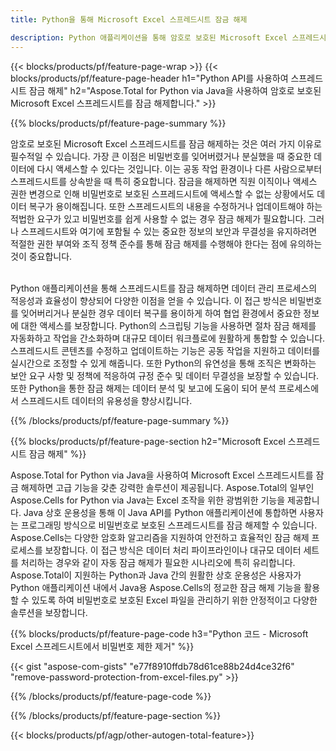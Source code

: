 ```yaml
---
title: Python을 통해 Microsoft Excel 스프레드시트 잠금 해제 

description: Python 애플리케이션을 통해 암호로 보호된 Microsoft Excel 스프레드시트를 잠금 해제하세요.
---
```


{{< blocks/products/pf/feature-page-wrap >}}
{{< blocks/products/pf/feature-page-header h1="Python API를 사용하여 스프레드시트 잠금 해제" h2="Aspose.Total for Python via Java을 사용하여 암호로 보호된 Microsoft Excel 스프레드시트를 잠금 해제합니다." >}}

{{% blocks/products/pf/feature-page-summary %}}

암호로 보호된 Microsoft Excel 스프레드시트를 잠금 해제하는 것은 여러 가지 이유로 필수적일 수 있습니다. 가장 큰 이점은 비밀번호를 잊어버렸거나 분실했을 때 중요한 데이터에 다시 액세스할 수 있다는 것입니다. 이는 공동 작업 환경이나 다른 사람으로부터 스프레드시트를 상속받을 때 특히 중요합니다. 잠금을 해제하면 직원 이직이나 액세스 권한 변경으로 인해 비밀번호로 보호된 스프레드시트에 액세스할 수 없는 상황에서도 데이터 복구가 용이해집니다. 또한 스프레드시트의 내용을 수정하거나 업데이트해야 하는 적법한 요구가 있고 비밀번호를 쉽게 사용할 수 없는 경우 잠금 해제가 필요합니다. 그러나 스프레드시트와 여기에 포함될 수 있는 중요한 정보의 보안과 무결성을 유지하려면 적절한 권한 부여와 조직 정책 준수를 통해 잠금 해제를 수행해야 한다는 점에 유의하는 것이 중요합니다.<br /><br />


Python 애플리케이션을 통해 스프레드시트를 잠금 해제하면 데이터 관리 프로세스의 적응성과 효율성이 향상되어 다양한 이점을 얻을 수 있습니다. 이 접근 방식은 비밀번호를 잊어버리거나 분실한 경우 데이터 복구를 용이하게 하여 협업 환경에서 중요한 정보에 대한 액세스를 보장합니다. Python의 스크립팅 기능을 사용하면 절차 잠금 해제를 자동화하고 작업을 간소화하며 대규모 데이터 워크플로에 원활하게 통합할 수 있습니다. 스프레드시트 콘텐츠를 수정하고 업데이트하는 기능은 공동 작업을 지원하고 데이터를 실시간으로 조정할 수 있게 해줍니다. 또한 Python의 유연성을 통해 조직은 변화하는 보안 요구 사항 및 정책에 적응하여 규정 준수 및 데이터 무결성을 보장할 수 있습니다. 또한 Python을 통한 잠금 해제는 데이터 분석 및 보고에 도움이 되어 분석 프로세스에서 스프레드시트 데이터의 유용성을 향상시킵니다.

{{% /blocks/products/pf/feature-page-summary  %}}


{{% blocks/products/pf/feature-page-section  h2="Microsoft Excel 스프레드시트 잠금 해제" %}}

Aspose.Total for Python via Java을 사용하여 Microsoft Excel 스프레드시트를 잠금 해제하면 고급 기능을 갖춘 강력한 솔루션이 제공됩니다. Aspose.Total의 일부인 Aspose.Cells for Python via Java는 Excel 조작을 위한 광범위한 기능을 제공합니다. Java 상호 운용성을 통해 이 Java API를 Python 애플리케이션에 통합하면 사용자는 프로그래밍 방식으로 비밀번호로 보호된 스프레드시트를 잠금 해제할 수 있습니다. Aspose.Cells는 다양한 암호화 알고리즘을 지원하여 안전하고 효율적인 잠금 해제 프로세스를 보장합니다. 이 접근 방식은 데이터 처리 파이프라인이나 대규모 데이터 세트를 처리하는 경우와 같이 자동 잠금 해제가 필요한 시나리오에 특히 유리합니다. Aspose.Total이 지원하는 Python과 Java 간의 원활한 상호 운용성은 사용자가 Python 애플리케이션 내에서 Java용 Aspose.Cells의 정교한 잠금 해제 기능을 활용할 수 있도록 하여 비밀번호로 보호된 Excel 파일을 관리하기 위한 안정적이고 다양한 솔루션을 보장합니다.

{{% blocks/products/pf/feature-page-code h3="Python 코드 - Microsoft Excel 스프레드시트에서 비밀번호 제한 제거" %}}

{{< gist "aspose-com-gists" "e77f8910ffdb78d61ce88b24d4ce32f6" "remove-password-protection-from-excel-files.py" >}}

{{% /blocks/products/pf/feature-page-code  %}}

{{% /blocks/products/pf/feature-page-section %}}

{{< blocks/products/pf/agp/other-autogen-total-feature>}}